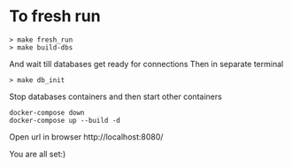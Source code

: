 # To fresh run
```
> make fresh_run 
> make build-dbs
```
And wait till databases get ready for connections
Then in separate terminal
```
> make db_init
```
Stop databases containers and then start other containers 
```
docker-compose down
docker-compose up --build -d
```

Open url in browser http://localhost:8080/

You are all set:)

